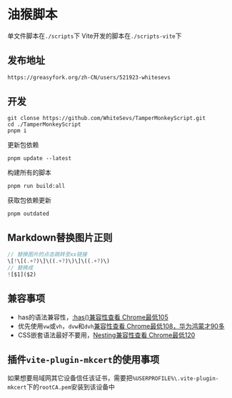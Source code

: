 # 油猴脚本

单文件脚本在`./scripts`下
Vite开发的脚本在`./scripts-vite`下

## 发布地址

```html
https://greasyfork.org/zh-CN/users/521923-whitesevs
```

## 开发

```text
git clonse https://github.com/WhiteSevs/TamperMonkeyScript.git
cd ./TamperMonkeyScript
pnpm i
```

更新包依赖

```text
pnpm update --latest
```

构建所有的脚本

```text
pnpm run build:all

```

获取包依赖更新

```text
pnpm outdated
```

## Markdown替换图片正则

```js
// 替换图片的点击跳转至xx链接
\[!\[(.+?)\]\((.+?)\)\]\((.+?)\)
// 替换成
![$1]($2)
```

## 兼容事项

* has的语法兼容性，[:has()兼容性查看 Chrome最低105](https://caniuse.com/css-has)
* 优先使用`vw`或`vh`，`dvw`和`dvh`[兼容性查看 Chrome最低108，华为鸿蒙才90多](https://caniuse.com/mdn-css_types_length_viewport_percentage_units_dynamic)
* CSS嵌套语法最好不要用，[Nesting兼容性查看 Chrome最低120](https://caniuse.com/css-nesting)

## 插件`vite-plugin-mkcert`的使用事项

如果想要局域网其它设备信任该证书，需要把`%USERPROFILE%\.vite-plugin-mkcert`下的`rootCA.pem`安装到该设备中
